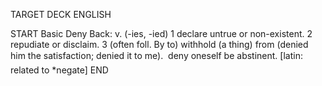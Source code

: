 TARGET DECK
ENGLISH

START
Basic
Deny
Back: v. (-ies, -ied) 1 declare untrue or non-existent. 2 repudiate or disclaim. 3 (often foll. By to) withhold (a thing) from (denied him the satisfaction; denied it to me).  deny oneself be abstinent. [latin: related to *negate]
END
